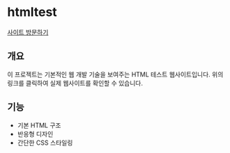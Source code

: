 # htmltest

[사이트 방문하기](https://carpe-horas.github.io/htmltest/)

## 개요

이 프로젝트는 기본적인 웹 개발 기술을 보여주는 HTML 테스트 웹사이트입니다. 위의 링크를 클릭하여 실제 웹사이트를 확인할 수 있습니다.

## 기능

- 기본 HTML 구조
- 반응형 디자인
- 간단한 CSS 스타일링
